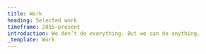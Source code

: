 ```yaml
---
title: Work
heading: Selected work
timeframe: 2015–present
introduction: We don’t do everything. But we can do anything.
_template: Work
---
```


